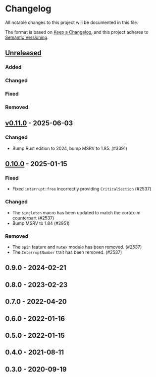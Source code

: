 # Changelog

All notable changes to this project will be documented in this file.

The format is based on [Keep a Changelog](https://keepachangelog.com/en/1.0.0/),
and this project adheres to [Semantic Versioning](https://semver.org/spec/v2.0.0.html).

## [Unreleased]

### Added


### Changed


### Fixed


### Removed


## [v0.11.0] - 2025-06-03

### Changed

- Bump Rust edition to 2024, bump MSRV to 1.85. (#3391)

## [0.10.0] - 2025-01-15

### Fixed

- Fixed `interrupt:free` incorrectly providing `CriticalSection` (#2537)

### Changed

- The `singleton` macro has been updated to match the cortex-m counterpart (#2537)
- Bump MSRV to 1.84 (#2951)

### Removed

- The `spin` feature and `mutex` module has been removed. (#2537)
- The `InterruptNumber` trait has been removed. (#2537)

## 0.9.0 - 2024-02-21

## 0.8.0 - 2023-02-23

## 0.7.0 - 2022-04-20

## 0.6.0 - 2022-01-16

## 0.5.0 - 2022-01-15

## 0.4.0 - 2021-08-11

## 0.3.0 - 2020-09-19

[0.10.0]: https://github.com/esp-rs/esp-hal/releases/tag/xtensa-lx-v0.10.0
[v0.11.0]: https://github.com/esp-rs/esp-hal/compare/xtensa-lx-v0.10.0...xtensa-lx-v0.11.0
[Unreleased]: https://github.com/esp-rs/esp-hal/compare/xtensa-lx-v0.11.0...HEAD
